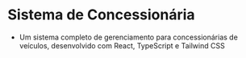 
# Sistema de Concessionária
- Um sistema completo de gerenciamento para concessionárias de veículos, desenvolvido com React, TypeScript e Tailwind CSS
